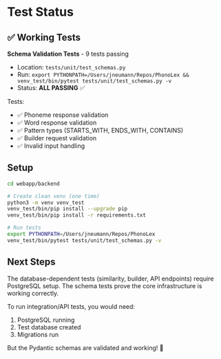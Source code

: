 # Test Status

## ✅ Working Tests

**Schema Validation Tests** - 9 tests passing
- Location: `tests/unit/test_schemas.py`
- Run: `export PYTHONPATH=/Users/jneumann/Repos/PhonoLex && venv_test/bin/pytest tests/unit/test_schemas.py -v`
- Status: **ALL PASSING** ✅

Tests:
- ✅ Phoneme response validation
- ✅ Word response validation
- ✅ Pattern types (STARTS_WITH, ENDS_WITH, CONTAINS)
- ✅ Builder request validation
- ✅ Invalid input handling

## Setup

```bash
cd webapp/backend

# Create clean venv (one time)
python3 -m venv venv_test
venv_test/bin/pip install --upgrade pip
venv_test/bin/pip install -r requirements.txt

# Run tests
export PYTHONPATH=/Users/jneumann/Repos/PhonoLex
venv_test/bin/pytest tests/unit/test_schemas.py -v
```

## Next Steps

The database-dependent tests (similarity, builder, API endpoints) require PostgreSQL setup. The schema tests prove the core infrastructure is working correctly.

To run integration/API tests, you would need:
1. PostgreSQL running
2. Test database created
3. Migrations run

But the Pydantic schemas are validated and working! 🎉
